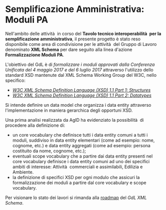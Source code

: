 # Semplificazione Amministrativa: Moduli PA

Nell&apos;ambito delle attivit&agrave;  in corso del **Tavolo tecnico interoperabilit&agrave;  per la semplificazione amministrativa**, il presente progetto &egrave; stato reso disponibile come area di condivisione per le attivit&agrave;  del Gruppo di Lavoro denominato **XML Schema** per dare seguito alla linea d&apos;azione **Formalizzazione Moduli PA**.

L&apos;obiettivo del GdL &egrave; di *formalizzare i moduli approvati dalla Conferenza Unificata del 4 maggio 2017 e del 6 luglio 2017* attraverso l&apos;utilizzo dello standard XSD mantenute dal XML Schema Working Group del W3C, nello specifico: 

- *[W3C XML Schema Definition Language (XSD) 1.1 Part 1: Structures](https://www.w3.org/TR/xmlschema11-1/)* 
- *[W3C XML Schema Definition Language (XSD) 1.1 Part 2: Datatypes](https://www.w3.org/TR/xmlschema11-2/)*

Si intende definire un data model che organizza i data entity attraverso l&apos;implementazione in maniera gerarchica degli opportuni XSD.

Una prima analisi realizzata da AgID ha evidenziato la possibilit&agrave;  di procedere alla definizione di: 

- un core vocabulary che definisce tutti i data entity comuni a tutti i moduli, suddiviso in data entity elementari (come ad esempio: nome, cognome, etc.) e data entity aggregati (come ad esempio: persona costituito da nome, cognome, etc.);
- eventuali scope vocabulary che a partire dai data entity presenti nel core vocabulary definisce i data entity comuni ad uno dei specifici ambiti di interesse: Attivit&agrave;  commerciali e assimilabili, Edilizia e Ambiente.
- la definizione di specifici XSD per ogni modulo che assicuri la formalizzazione dei moduli a partire dal core vocabulary e scope vocabulary.

Per visionare lo stato dei lavori si rimanda alla [roadmap](ROADMAP.md) del *GdL XML Schema*. 
